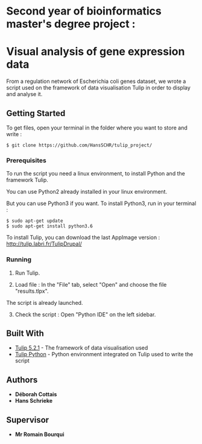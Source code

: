 # Second year of bioinformatics master's degree project :
# Visual analysis of gene expression data

From a regulation network of Escherichia coli genes dataset, we wrote a script used on the framework of data visualisation Tulip in order to display and analyse it. 


## Getting Started

To get files, open your terminal in the folder where you want to store and write : 

```
$ git clone https://github.com/HansSCHR/tulip_project/
```

### Prerequisites

To run the script you need a linux environment, to install Python and the framework Tulip. 

You can use Python2 already installed in your linux environment. 

But you can use Python3 if you want. To install Python3, run in your terminal : 

```
$ sudo apt-get update
$ sudo apt-get install python3.6
```
To install Tulip, you can download the last AppImage version : http://tulip.labri.fr/TulipDrupal/


### Running

1) Run Tulip.

2) Load file : In the "File" tab, select "Open" and choose the file "results.tlpx". 

The script is already launched. 

3) Check the script : Open "Python IDE" on the left sidebar.


## Built With

* [Tulip 5.2.1](http://tulip.labri.fr/TulipDrupal/) - The framework of data visualisation used
* [Tulip Python](http://tulip.labri.fr/Documentation/current/tulip-python/html/tulipguireference.html) - Python environment integrated on Tulip used to write the script


## Authors

* **Déborah Cottais** 
* **Hans Schrieke** 


## Supervisor 

* **Mr Romain Bourqui** 
